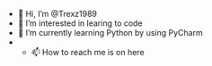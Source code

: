 - 👋 Hi, I’m @Trexz1989
- 👀 I’m interested in learing to code
- 🌱 I’m currently learning Python by using PyCharm
- - 📫 How to reach me is on here

<!---
Trexz1989/Trexz1989 is a ✨ special ✨ repository because its `README.md` (this file) appears on your GitHub profile.
You can click the Preview link to take a look at your changes.
--->
